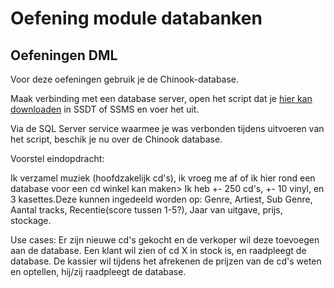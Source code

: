 # Oefening module databanken

## Oefeningen DML

Voor deze oefeningen gebruik je de Chinook-database.

Maak verbinding met een database server, open het script dat je [hier kan downloaden](https://raw.githubusercontent.com/lerocha/chinook-database/master/ChinookDatabase/DataSources/Chinook_SqlServer.sql) in SSDT of SSMS en voer het uit.

Via de SQL Server service waarmee je was verbonden tijdens uitvoeren van het script, beschik je nu over de Chinook database.

Voorstel eindopdracht:

Ik verzamel muziek (hoofdzakelijk cd's), ik vroeg me af of ik hier rond een database voor een cd winkel kan maken>
Ik heb +- 250 cd's, +- 10 vinyl, en 3 kasettes.Deze kunnen ingedeeld worden op: Genre, Artiest, Sub Genre, Aantal tracks, Recentie(score tussen 1-5?), Jaar van uitgave, prijs, stockage.

Use cases:
Er zijn nieuwe cd's gekocht en de verkoper wil deze toevoegen aan de database.
Een klant wil zien of cd X in stock is, en raadpleegt de database.
De kassier wil tijdens het afrekenen de prijzen van de cd's weten en optellen, hij/zij raadpleegt de database.
